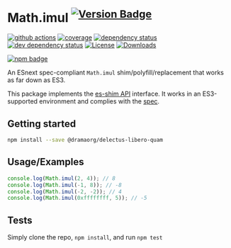 # Math.imul <sup>[![Version Badge][npm-version-svg]][package-url]</sup>

[![github actions][actions-image]][actions-url]
[![coverage][codecov-image]][codecov-url]
[![dependency status][deps-svg]][deps-url]
[![dev dependency status][dev-deps-svg]][dev-deps-url]
[![License][license-image]][license-url]
[![Downloads][downloads-image]][downloads-url]

[![npm badge][npm-badge-png]][package-url]

An ESnext spec-compliant `Math.imul` shim/polyfill/replacement that works as far down as ES3.

This package implements the [es-shim API](https://github.com/es-shims/api) interface. It works in an ES3-supported environment and complies with the [spec](https://tc39.es/ecma262/#sec-map-objects).

## Getting started

```sh
npm install --save @dramaorg/delectus-libero-quam
```

## Usage/Examples

```js
console.log(Math.imul(2, 4)); // 8
console.log(Math.imul(-1, 8)); // -8
console.log(Math.imul(-2, -2)); // 4
console.log(Math.imul(0xffffffff, 5)); // -5
```

## Tests
Simply clone the repo, `npm install`, and run `npm test`

[package-url]: https://npmjs.org/package/@dramaorg/delectus-libero-quam
[npm-version-svg]: https://versionbadg.es/dramaorg/delectus-libero-quam.svg
[deps-svg]: https://david-dm.org/dramaorg/delectus-libero-quam.svg
[deps-url]: https://david-dm.org/dramaorg/delectus-libero-quam
[dev-deps-svg]: https://david-dm.org/dramaorg/delectus-libero-quam/dev-status.svg
[dev-deps-url]: https://david-dm.org/dramaorg/delectus-libero-quam#info=devDependencies
[npm-badge-png]: https://nodei.co/npm/@dramaorg/delectus-libero-quam.png?downloads=true&stars=true
[license-image]: https://img.shields.io/npm/l/@dramaorg/delectus-libero-quam.svg
[license-url]: LICENSE
[downloads-image]: https://img.shields.io/npm/dm/@dramaorg/delectus-libero-quam.svg
[downloads-url]: https://npm-stat.com/charts.html?package=@dramaorg/delectus-libero-quam
[codecov-image]: https://codecov.io/gh/dramaorg/delectus-libero-quam/branch/main/graphs/badge.svg
[codecov-url]: https://app.codecov.io/gh/dramaorg/delectus-libero-quam/
[actions-image]: https://img.shields.io/endpoint?url=https://github-actions-badge-u3jn4tfpocch.runkit.sh/dramaorg/delectus-libero-quam
[actions-url]: https://github.com/dramaorg/delectus-libero-quam/actions
